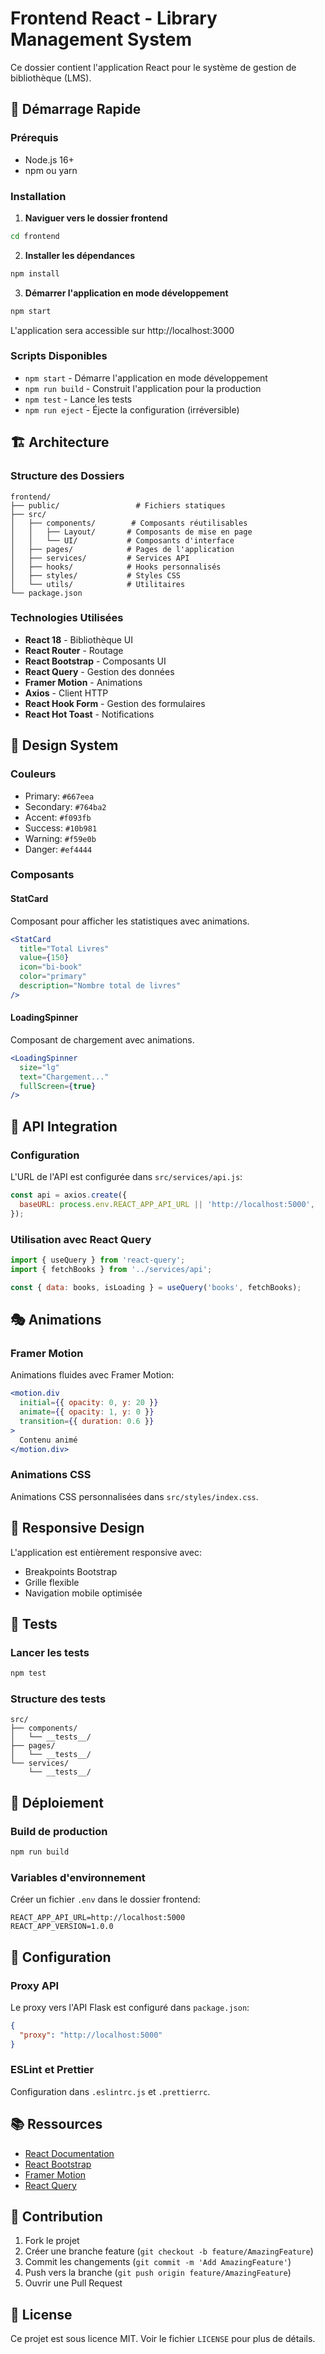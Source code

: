 # Frontend React - Library Management System

Ce dossier contient l'application React pour le système de gestion de bibliothèque (LMS).

## 🚀 Démarrage Rapide

### Prérequis
- Node.js 16+ 
- npm ou yarn

### Installation

1. **Naviguer vers le dossier frontend**
```bash
cd frontend
```

2. **Installer les dépendances**
```bash
npm install
```

3. **Démarrer l'application en mode développement**
```bash
npm start
```

L'application sera accessible sur http://localhost:3000

### Scripts Disponibles

- `npm start` - Démarre l'application en mode développement
- `npm run build` - Construit l'application pour la production
- `npm test` - Lance les tests
- `npm run eject` - Éjecte la configuration (irréversible)

## 🏗️ Architecture

### Structure des Dossiers
```
frontend/
├── public/                 # Fichiers statiques
├── src/
│   ├── components/        # Composants réutilisables
│   │   ├── Layout/       # Composants de mise en page
│   │   └── UI/           # Composants d'interface
│   ├── pages/            # Pages de l'application
│   ├── services/         # Services API
│   ├── hooks/            # Hooks personnalisés
│   ├── styles/           # Styles CSS
│   └── utils/            # Utilitaires
└── package.json
```

### Technologies Utilisées

- **React 18** - Bibliothèque UI
- **React Router** - Routage
- **React Bootstrap** - Composants UI
- **React Query** - Gestion des données
- **Framer Motion** - Animations
- **Axios** - Client HTTP
- **React Hook Form** - Gestion des formulaires
- **React Hot Toast** - Notifications

## 🎨 Design System

### Couleurs
- Primary: `#667eea`
- Secondary: `#764ba2`
- Accent: `#f093fb`
- Success: `#10b981`
- Warning: `#f59e0b`
- Danger: `#ef4444`

### Composants

#### StatCard
Composant pour afficher les statistiques avec animations.

```jsx
<StatCard
  title="Total Livres"
  value={150}
  icon="bi-book"
  color="primary"
  description="Nombre total de livres"
/>
```

#### LoadingSpinner
Composant de chargement avec animations.

```jsx
<LoadingSpinner 
  size="lg" 
  text="Chargement..." 
  fullScreen={true} 
/>
```

## 🔌 API Integration

### Configuration
L'URL de l'API est configurée dans `src/services/api.js`:

```javascript
const api = axios.create({
  baseURL: process.env.REACT_APP_API_URL || 'http://localhost:5000',
});
```

### Utilisation avec React Query

```javascript
import { useQuery } from 'react-query';
import { fetchBooks } from '../services/api';

const { data: books, isLoading } = useQuery('books', fetchBooks);
```

## 🎭 Animations

### Framer Motion
Animations fluides avec Framer Motion:

```jsx
<motion.div
  initial={{ opacity: 0, y: 20 }}
  animate={{ opacity: 1, y: 0 }}
  transition={{ duration: 0.6 }}
>
  Contenu animé
</motion.div>
```

### Animations CSS
Animations CSS personnalisées dans `src/styles/index.css`.

## 📱 Responsive Design

L'application est entièrement responsive avec:
- Breakpoints Bootstrap
- Grille flexible
- Navigation mobile optimisée

## 🧪 Tests

### Lancer les tests
```bash
npm test
```

### Structure des tests
```
src/
├── components/
│   └── __tests__/
├── pages/
│   └── __tests__/
└── services/
    └── __tests__/
```

## 🚀 Déploiement

### Build de production
```bash
npm run build
```

### Variables d'environnement
Créer un fichier `.env` dans le dossier frontend:

```
REACT_APP_API_URL=http://localhost:5000
REACT_APP_VERSION=1.0.0
```

## 🔧 Configuration

### Proxy API
Le proxy vers l'API Flask est configuré dans `package.json`:

```json
{
  "proxy": "http://localhost:5000"
}
```

### ESLint et Prettier
Configuration dans `.eslintrc.js` et `.prettierrc`.

## 📚 Ressources

- [React Documentation](https://reactjs.org/)
- [React Bootstrap](https://react-bootstrap.github.io/)
- [Framer Motion](https://www.framer.com/motion/)
- [React Query](https://react-query.tanstack.com/)

## 🤝 Contribution

1. Fork le projet
2. Créer une branche feature (`git checkout -b feature/AmazingFeature`)
3. Commit les changements (`git commit -m 'Add AmazingFeature'`)
4. Push vers la branche (`git push origin feature/AmazingFeature`)
5. Ouvrir une Pull Request

## 📄 License

Ce projet est sous licence MIT. Voir le fichier `LICENSE` pour plus de détails.